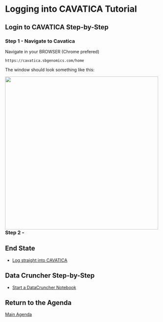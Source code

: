 # Logging into CAVATICA Tutorial

## Login to CAVATICA Step-by-Step


### Step 1 - Navigate to Cavatica

Navigate in your BROWSER (Chrome prefered)

```
https://cavatica.sbgenomics.com/home
```

The window should look something like this:

<p>
<img src="https://github.com/NIH-NICHD/Elements-of-Style-Workflow-Creation-Maintenance/blob/main/assets/CAVATICALoginWindowNumber1.png" width="500" align="left">
</p>

### Step 2 -


## End State

* [Log straight into CAVATICA](https://cavatica.sbgenomics.com/)

## Data Cruncher Step-by-Step

* [Start a DataCruncher Notebook](https://github.com/NIH-NICHD/Elements-of-Style-Workflow-Creation-Maintenance/blob/main/assets/DataCruncherJupyterLabNotebook.gif)

## Return to the Agenda

[Main Agenda](https://github.com/NIH-NICHD/Elements-of-Style-Workflow-Creation-Maintenance#readme)
